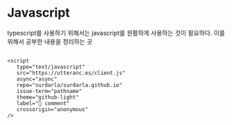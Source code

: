 # Javascript

typescript를 사용하기 위해서는 javascript를 원활하게 사용하는 것이 필요하다. 이를 위해서 공부한 내용을 정리하는 곳

```{tableofcontents}
```

```{raw} html
<script
   type="text/javascript"
   src="https://utteranc.es/client.js"
   async="async"
   repo="surdarla/surdarla.github.io"
   issue-term="pathname"
   theme="github-light"
   label="💬 comment"
   crossorigin="anonymous"
/>
```
